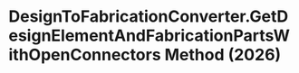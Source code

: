 # DesignToFabricationConverter.GetDesignElementAndFabricationPartsWithOpenConnectors Method (2026)

﻿